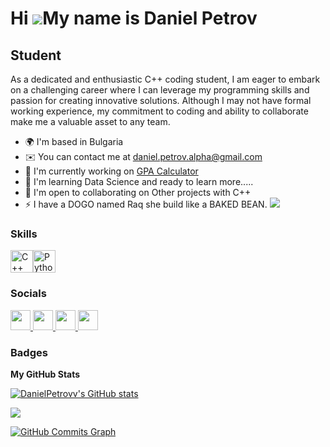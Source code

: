 Hi ![](https://user-images.githubusercontent.com/18350557/176309783-0785949b-9127-417c-8b55-ab5a4333674e.gif)My name is Daniel Petrov
=====================================================================================================================================

Student
-------

As a dedicated and enthusiastic C++ coding student, I am eager to embark on a challenging career where I can leverage my programming skills and passion for creating innovative solutions. Although I may not have formal working experience, my commitment to coding and ability to collaborate make me a valuable asset to any team.

*   🌍  I'm based in Bulgaria
*   ✉️  You can contact me at [daniel.petrov.alpha@gmail.com](mailto:daniel.petrov.alpha@gmail.com)
*   🚀  I'm currently working on [GPA Calculator](http://github.com/DanielPetrovv/GPA-Calculator.git)
*   🧠  I'm learning Data Science and ready to learn more.....
*   🤝  I'm open to collaborating on Other projects with C++
*   ⚡  I have a DOGO named Raq she build like a BAKED BEAN.
<a href="https://www.github.com/DanielPetrovv" target="_blank" rel="noreferrer"><img
                  src="https://img.shields.io/github/followers/DanielPetrovv?logo=github&style=for-the-badge&color=0891b2&labelColor=181824" /></a>

### Skills 
<p align="left">
<a href="https://docs.microsoft.com/en-us/cpp/?view=msvc-170" target="_blank" rel="noreferrer"><img src="https://raw.githubusercontent.com/danielcranney/readme-generator/main/public/icons/skills/cplusplus-colored.svg" width="36" height="36" alt="C++" /></a><a href="https://www.python.org/" target="_blank" rel="noreferrer"><img src="https://raw.githubusercontent.com/danielcranney/readme-generator/main/public/icons/skills/python-colored.svg" width="36" height="36" alt="Python" /></a>
                    </p>
                    


### Socials                 
<p align="left"> <a href="https://discord.com/users/bosha1720" target="_blank" rel="noreferrer"> <picture> <source media="(prefers-color-scheme: dark)" srcset="undefined" /> <source media="(prefers-color-scheme: light)" srcset="https://raw.githubusercontent.com/danielcranney/readme-generator/main/public/icons/socials/discord.svg" /> <img src="https://raw.githubusercontent.com/danielcranney/readme-generator/main/public/icons/socials/discord.svg" width="32" height="32" /> </picture> </a> <a href="https://www.github.com/DanielPetrovv" target="_blank" rel="noreferrer"> <picture> <source media="(prefers-color-scheme: dark)" srcset="https://raw.githubusercontent.com/danielcranney/readme-generator/main/public/icons/socials/github-dark.svg" /> <source media="(prefers-color-scheme: light)" srcset="https://raw.githubusercontent.com/danielcranney/readme-generator/main/public/icons/socials/github.svg" /> <img src="https://raw.githubusercontent.com/danielcranney/readme-generator/main/public/icons/socials/github.svg" width="32" height="32" /> </picture> </a> <a href="http://www.instagram.com/danielpetrov_01" target="_blank" rel="noreferrer"> <picture> <source media="(prefers-color-scheme: dark)" srcset="undefined" /> <source media="(prefers-color-scheme: light)" srcset="https://raw.githubusercontent.com/danielcranney/readme-generator/main/public/icons/socials/instagram.svg" /> <img src="https://raw.githubusercontent.com/danielcranney/readme-generator/main/public/icons/socials/instagram.svg" width="32" height="32" /> </picture> </a> <a href="https://www.linkedin.com/in/daniel-petrov-a80656298" target="_blank" rel="noreferrer"> <picture> <source media="(prefers-color-scheme: dark)" srcset="https://raw.githubusercontent.com/danielcranney/readme-generator/main/public/icons/socials/linkedin-dark.svg" /> <source media="(prefers-color-scheme: light)" srcset="https://raw.githubusercontent.com/danielcranney/readme-generator/main/public/icons/socials/linkedin.svg" /> <img src="https://raw.githubusercontent.com/danielcranney/readme-generator/main/public/icons/socials/linkedin.svg" width="32" height="32" /> </picture> </a></p>

### Badges

<b>My GitHub Stats</b>

<a href="http://www.github.com/DanielPetrovv"><img src="https://github-readme-stats.vercel.app/api?username=DanielPetrovv&show_icons=true&hide=&count_private=true&title_color=0891b2&text_color=ef4444&icon_color=0891b2&bg_color=181824&hide_border=true&show_icons=true" alt="DanielPetrovv's GitHub stats" /></a>

<a href="http://www.github.com/DanielPetrovv"><img src="https://github-readme-streak-stats.herokuapp.com/?user=DanielPetrovv&stroke=ef4444&background=181824&ring=0891b2&fire=0891b2&currStreakNum=ef4444&currStreakLabel=0891b2&sideNums=ef4444&sideLabels=ef4444&dates=ef4444&hide_border=true" /></a>

<a href="http://www.github.com/DanielPetrovv"><img src="https://github-readme-activity-graph.cyclic.app/graph?username=DanielPetrovv&bg_color=181824&color=ef4444&line=0891b2&point=ef4444&area_color=181824&area=true&hide_border=true&custom_title=GitHub%20Commits%20Graph" alt="GitHub Commits Graph" /></a>
